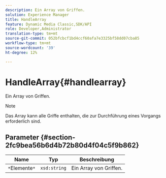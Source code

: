 ```yaml
---
description: Ein Array von Griffen.
solution: Experience Manager
title: HandleArray
feature: Dynamic Media Classic,SDK/API
role: Developer,Administrator
translation-type: tm+mt
source-git-commit: 052bfcbcf1bd4ccf60afa7e3325bf58dd07cba85
workflow-type: tm+mt
source-wordcount: '39'
ht-degree: 12%

---
```



# HandleArray{#handlearray}

Ein Array von Griffen.

>[!NOTE]
>
>Das Array kann alle Griffe enthalten, die zur Durchführung eines Vorgangs erforderlich sind.

## Parameter {#section-2fc9bea56b6d4b72b80d4f04c5f9b862}

| Name | Typ | Beschreibung |
|---|---|---|
| `*`Elemente`*` | `xsd:string` | Ein Array von Griffen. |

